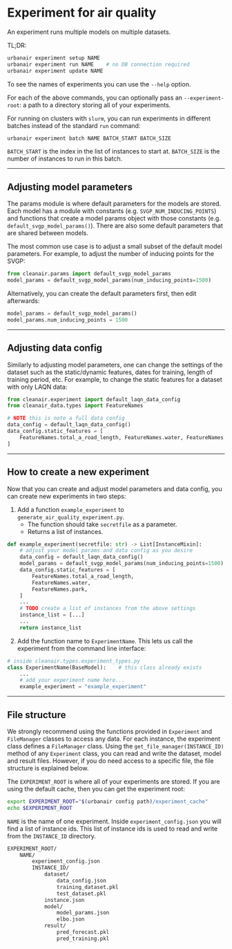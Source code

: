 # Experiment for air quality

An experiment runs multiple models on multiple datasets.

TL;DR:

```bash
urbanair experiment setup NAME
urbanair experiment run NAME    # no DB connection required
urbanair experiment update NAME
```

To see the names of experiments you can use the `--help` option.

For each of the above commands, you can optionally pass an `--experiment-root`: a path to a directory storing all of your experiments.

For running on clusters with `slurm`, you can run experiments in different batches instead of the standard `run` command:

```bash
urbanair experiment batch NAME BATCH_START BATCH_SIZE
```

`BATCH_START` is the index in the list of instances to start at.
`BATCH_SIZE` is the number of instances to run in this batch.

***

## Adjusting model parameters

The params module is where default parameters for the models are stored.
Each model has a module with constants (e.g. `SVGP_NUM_INDUCING_POINTS`) and functions that create a model params object with those constants (e.g. `default_svgp_model_params()`).
There are also some default parameters that are shared between models.

The most common use case is to adjust a small subset of the default model parameters.
For example, to adjust the number of inducing points for the SVGP:

```python
from cleanair.params import default_svgp_model_params
model_params = default_svgp_model_params(num_inducing_points=1500)
```

Alternatively, you can create the default parameters first, then edit afterwards:

```python
model_params = default_svgp_model_params()
model_params.num_inducing_points = 1500
```

***

## Adjusting data config

Similarly to adjusting model parameters, one can change the settings of the dataset such as the static/dynamic features, dates for training, length of training period, etc.
For example, to change the static features for a dataset with only LAQN data:

```python
from cleanair.experiment import default_laqn_data_config
from cleanair_data.types import FeatureNames

# NOTE this is note a full data config
data_config = default_laqn_data_config()
data_config.static_features = [
    FeatureNames.total_a_road_length, FeatureNames.water, FeatureNames.park
]
```

***

## How to create a new experiment

Now that you can create and adjust model parameters and data config, you can create new experiments in two steps:

1. Add a function `example_experiment` to `generate_air_quality_experiment.py`.
    - The function should take `secretfile` as a parameter.
    - Returns a list of instances.

```python
def example_experiment(secretfile: str) -> List[InstanceMixin]:
    # adjust your model params and data config as you desire
    data_config = default_laqn_data_config()
    model_params = default_svgp_model_params(num_inducing_points=1500)
    data_config.static_features = [
        FeatureNames.total_a_road_length,
        FeatureNames.water,
        FeatureNames.park,
    ]
    ...
    # TODO create a list of instances from the above settings
    instance_list = [...]
    ...
    return instance_list
```

2. Add the function name to `ExperimentName`. This lets us call the experiment from the command line interface:

```python
# inside cleanair.types.experiment_types.py
class ExperimentName(BaseModel):    # this class already exists
    ...
    # add your experiment name here...
    example_experiment = "example_experiment"
```

***

## File structure

We strongly recommend using the functions provided in `Experiment` and `FileManager` classes to access any data.
For each instance, the experiment class defines a `FileManager` class.
Using the `get_file_manager(INSTANCE_ID)` method of any `Experiment` class, you can read and write the dataset, model and result files.
However, if you do need access to a specific file, the file structure is explained below.

The `EXPERIMENT_ROOT` is where all of your experiments are stored.
If you are using the default cache, then you can get the experiment root:

```bash
export EXPERIMENT_ROOT="$(urbanair config path)/experiment_cache"
echo $EXPERIMENT_ROOT
```

`NAME` is the name of one experiment.
Inside `experiment_config.json` you will find a list of instance ids.
This list of instance ids is used to read and write from the `INSTANCE_ID` directory.

```bash
EXPERIMENT_ROOT/
    NAME/
        experiment_config.json
        INSTANCE_ID/
            dataset/
                data_config.json
                training_dataset.pkl
                test_dataset.pkl
            instance.json
            model/
                model_params.json
                elbo.json
            result/
                pred_forecast.pkl
                pred_training.pkl
```
